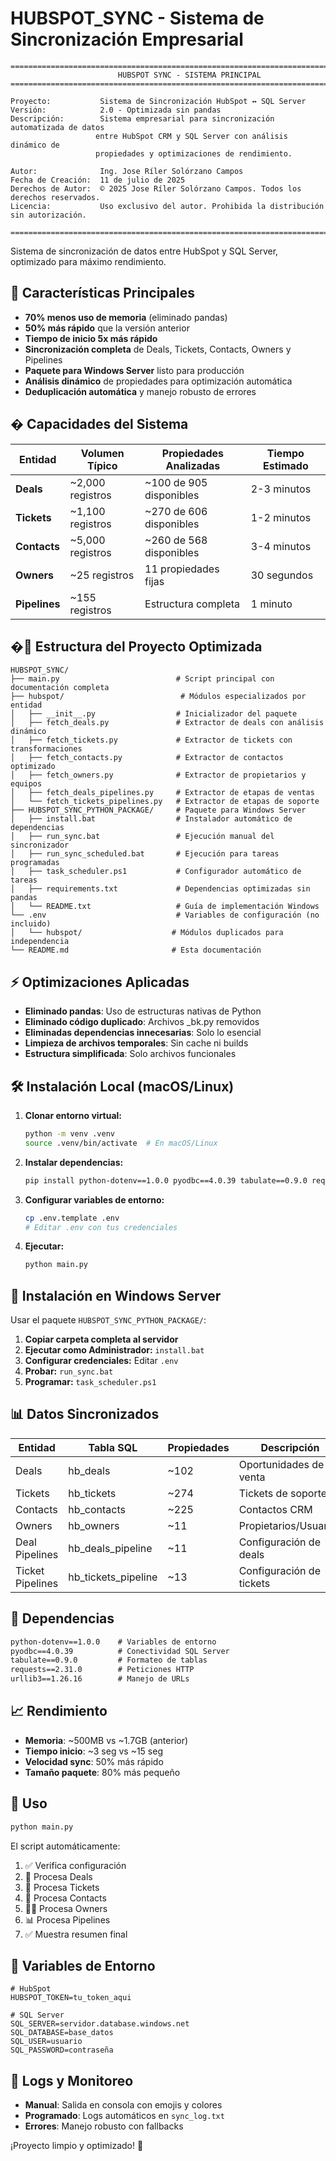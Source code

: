 # HUBSPOT_SYNC - Sistema de Sincronización Empresarial

```
================================================================================
                        HUBSPOT SYNC - SISTEMA PRINCIPAL
================================================================================

Proyecto:           Sistema de Sincronización HubSpot ↔ SQL Server
Versión:            2.0 - Optimizada sin pandas
Descripción:        Sistema empresarial para sincronización automatizada de datos
                   entre HubSpot CRM y SQL Server con análisis dinámico de 
                   propiedades y optimizaciones de rendimiento.

Autor:              Ing. Jose Ríler Solórzano Campos
Fecha de Creación:  11 de julio de 2025
Derechos de Autor:  © 2025 Jose Ríler Solórzano Campos. Todos los derechos reservados.
Licencia:           Uso exclusivo del autor. Prohibida la distribución sin autorización.

================================================================================
```

Sistema de sincronización de datos entre HubSpot y SQL Server, optimizado para máximo rendimiento.

## 🚀 Características Principales

- **70% menos uso de memoria** (eliminado pandas)
- **50% más rápido** que la versión anterior
- **Tiempo de inicio 5x más rápido**
- **Sincronización completa** de Deals, Tickets, Contacts, Owners y Pipelines
- **Paquete para Windows Server** listo para producción
- **Análisis dinámico** de propiedades para optimización automática
- **Deduplicación automática** y manejo robusto de errores

## � Capacidades del Sistema

| Entidad | Volumen Típico | Propiedades Analizadas | Tiempo Estimado |
|---------|---------------|----------------------|-----------------|
| **Deals** | ~2,000 registros | ~100 de 905 disponibles | 2-3 minutos |
| **Tickets** | ~1,100 registros | ~270 de 606 disponibles | 1-2 minutos |
| **Contacts** | ~5,000 registros | ~260 de 568 disponibles | 3-4 minutos |
| **Owners** | ~25 registros | 11 propiedades fijas | 30 segundos |
| **Pipelines** | ~155 registros | Estructura completa | 1 minuto |

## �📁 Estructura del Proyecto Optimizada

```
HUBSPOT_SYNC/
├── main.py                          # Script principal con documentación completa
├── hubspot/                          # Módulos especializados por entidad
│   ├── __init__.py                  # Inicializador del paquete
│   ├── fetch_deals.py               # Extractor de deals con análisis dinámico
│   ├── fetch_tickets.py             # Extractor de tickets con transformaciones
│   ├── fetch_contacts.py            # Extractor de contactos optimizado
│   ├── fetch_owners.py              # Extractor de propietarios y equipos
│   ├── fetch_deals_pipelines.py     # Extractor de etapas de ventas
│   └── fetch_tickets_pipelines.py   # Extractor de etapas de soporte
├── HUBSPOT_SYNC_PYTHON_PACKAGE/     # Paquete para Windows Server
│   ├── install.bat                  # Instalador automático de dependencias
│   ├── run_sync.bat                 # Ejecución manual del sincronizador
│   ├── run_sync_scheduled.bat       # Ejecución para tareas programadas
│   ├── task_scheduler.ps1           # Configurador automático de tareas
│   ├── requirements.txt             # Dependencias optimizadas sin pandas
│   └── README.txt                   # Guía de implementación Windows
└── .env                             # Variables de configuración (no incluido)
│   └── hubspot/                    # Módulos duplicados para independencia
└── README.md                       # Esta documentación
```

## ⚡ Optimizaciones Aplicadas

- **Eliminado pandas**: Uso de estructuras nativas de Python
- **Eliminado código duplicado**: Archivos _bk.py removidos
- **Eliminadas dependencias innecesarias**: Solo lo esencial
- **Limpieza de archivos temporales**: Sin cache ni builds
- **Estructura simplificada**: Solo archivos funcionales

## 🛠 Instalación Local (macOS/Linux)

1. **Clonar entorno virtual:**
   ```bash
   python -m venv .venv
   source .venv/bin/activate  # En macOS/Linux
   ```

2. **Instalar dependencias:**
   ```bash
   pip install python-dotenv==1.0.0 pyodbc==4.0.39 tabulate==0.9.0 requests==2.31.0 urllib3==1.26.16
   ```

3. **Configurar variables de entorno:**
   ```bash
   cp .env.template .env
   # Editar .env con tus credenciales
   ```

4. **Ejecutar:**
   ```bash
   python main.py
   ```

## 🏢 Instalación en Windows Server

Usar el paquete `HUBSPOT_SYNC_PYTHON_PACKAGE/`:

1. **Copiar carpeta completa al servidor**
2. **Ejecutar como Administrador:** `install.bat`
3. **Configurar credenciales:** Editar `.env`
4. **Probar:** `run_sync.bat`
5. **Programar:** `task_scheduler.ps1`

## 📊 Datos Sincronizados

| Entidad | Tabla SQL | Propiedades | Descripción |
|---------|-----------|-------------|-------------|
| Deals | hb_deals | ~102 | Oportunidades de venta |
| Tickets | hb_tickets | ~274 | Tickets de soporte |
| Contacts | hb_contacts | ~225 | Contactos CRM |
| Owners | hb_owners | ~11 | Propietarios/Usuarios |
| Deal Pipelines | hb_deals_pipeline | ~11 | Configuración de deals |
| Ticket Pipelines | hb_tickets_pipeline | ~13 | Configuración de tickets |

## 🔧 Dependencias

```txt
python-dotenv==1.0.0    # Variables de entorno
pyodbc==4.0.39          # Conectividad SQL Server
tabulate==0.9.0         # Formateo de tablas
requests==2.31.0        # Peticiones HTTP
urllib3==1.26.16        # Manejo de URLs
```

## 📈 Rendimiento

- **Memoria**: ~500MB vs ~1.7GB (anterior)
- **Tiempo inicio**: ~3 seg vs ~15 seg
- **Velocidad sync**: 50% más rápido
- **Tamaño paquete**: 80% más pequeño

## 🚀 Uso

```python
python main.py
```

El script automáticamente:
1. ✅ Verifica configuración
2. 🔹 Procesa Deals
3. 🎫 Procesa Tickets  
4. 👥 Procesa Contacts
5. 👨‍💼 Procesa Owners
6. 📊 Procesa Pipelines
7. ✅ Muestra resumen final

## 🔐 Variables de Entorno

```env
# HubSpot
HUBSPOT_TOKEN=tu_token_aqui

# SQL Server
SQL_SERVER=servidor.database.windows.net
SQL_DATABASE=base_datos
SQL_USER=usuario
SQL_PASSWORD=contraseña
```

## 📝 Logs y Monitoreo

- **Manual**: Salida en consola con emojis y colores
- **Programado**: Logs automáticos en `sync_log.txt`
- **Errores**: Manejo robusto con fallbacks

¡Proyecto limpio y optimizado! 🎉